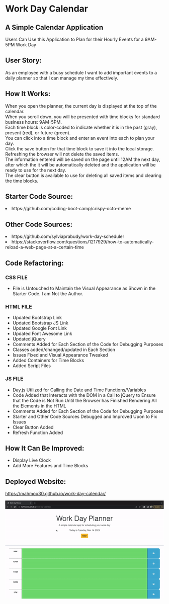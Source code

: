 # Work Day Calendar
## A Simple Calendar Application
Users Can Use this Application to Plan for their Hourly Events for a 9AM-5PM Work Day

## User Story:
As an employee with a busy schedule I want to add important events to a daily planner so that I can manage my time effectively.

## How It Works:
When you open the planner, the current day is displayed at the top of the calendar. <br>
When you scroll down, you will be presented with time blocks for standard business hours: 9AM-5PM. <br>
Each time block is color-coded to indicate whether it is in the past (gray), present (red), or future (green). <br>
You can click into a time block and enter an event into each to plan your day. <br>
Click the save button for that time block to save it into the local storage. <br>
Refreshing the browser will not delete the saved items. <br>
The information entered will be saved on the page until 12AM the next day, after which the it will be automatically deleted and the application will be ready to use for the next day. <br>
The clear button is available to use for deleting all saved items and clearing the time blocks.

## Starter Code Source:
<li> https://github.com/coding-boot-camp/crispy-octo-meme

## Other Code Sources:
<li> https://github.com/sylviaprabudy/work-day-scheduler <br>
<li> https://stackoverflow.com/questions/1217929/how-to-automatically-reload-a-web-page-at-a-certain-time


## Code Refactoring:
### CSS FILE 
- File is Untouched to Maintain the Visual Appearance as Shown in the Starter Code. I am Not the Author.
### HTML FILE
- Updated Bootstrap Link
- Updated Bootstrap JS Link
- Updated Google Font Link
- Updated Font Awesome Link
- Updated jQuery
- Comments Added for Each Section of the Code for Debugging Purposes
- Classes added/changed/updated in Each Section
- Issues Fixed and Visual Appearance Tweaked
- Added Containers for Time Blocks
- Added Script Files
### JS FILE
- Day.js Utilized for Calling the Date and Time Functions/Variables
- Code Added that Interacts with the DOM in a Call to jQuery to Ensure that the Code is Not Run Until the Browser has Finished Rendering All the Elements in the HTML
- Comments Added for Each Section of the Code for Debugging Purposes
- Starter and Other Code Sources Debugged and Improved Upon to Fix Issues
- Clear Button Added
- Refresh Function Added

## How It Can Be Improved:
- Display Live Clock 
- Add More Features and Time Blocks

## Deployed Website:
https://mahmoo30.github.io/work-day-calendar/
  
![](https://github.com/mahmoo30/work-day-calendar/blob/main/assets/images/webpage.gif)
